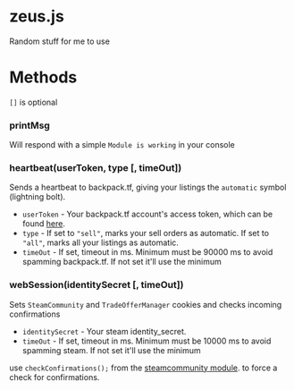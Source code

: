 # zeus.js
Random stuff for me to use

# Methods
`[]` is optional

### printMsg
Will respond with a simple `Module is working` in your console

### heartbeat(userToken, type [, timeOut])
Sends a heartbeat to backpack.tf, giving your listings the `automatic` symbol (lightning bolt).

- `userToken` - Your backpack.tf account's access token, which can be found [here](https://backpack.tf/connections).
- `type` - If set to `"sell"`, marks your sell orders as automatic. If set to `"all"`, marks all your listings as automatic.
- `timeOut` - If set, timeout in ms. Minimum must be 90000 ms to avoid spamming backpack.tf. If not set it'll use the minimum

### webSession(identitySecret [, timeOut])
Sets `SteamCommunity` and `TradeOfferManager` cookies and checks incoming confirmations

- `identitySecret` - Your steam identity_secret.
- `timeOut` - If set, timeout in ms. Minimum must be 10000 ms to avoid spamming steam. If not set it'll use the minimum

use `checkConfirmations();` from the [steamcommunity module](https://github.com/DoctorMcKay/node-steamcommunity/wiki/Steam-Confirmation-Polling#checkconfirmations). to force a check for confirmations.